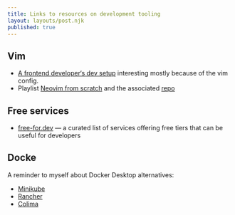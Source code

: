 ```yaml
---
title: Links to resources on development tooling
layout: layouts/post.njk
published: true
---
```


## Vim
- [A frontend developer‘s dev setup](https://youtu.be/gMcGb55bsaE) interesting mostly because of the vim config.
- Playlist [Neovim from scratch](https://www.youtube.com/playlist?list=PLhoH5vyxr6Qq41NFL4GvhFp-WLd5xzIzZ) and the associated [repo](https://github.com/LunarVim/Neovim-from-scratch)

## Free services
- [free-for.dev](https://free-for.dev) — a curated list of services offering free tiers that can be useful for developers

## Docke

A reminder to myself about Docker Desktop alternatives:
- [Minikube](https://www.youtube.com/watch?v=LGNEG-t96eE)
- [Rancher](https://www.youtube.com/watch?v=bYVfCp9dRTE)
- [Colima](https://github.com/abiosoft/colima)